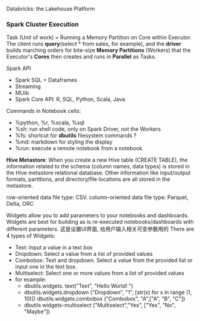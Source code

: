 Databricks: the Lakehouse Platform

### Spark Cluster Execution
Task (Unit of work) = Running a Memory Partition on Core within Executor. The client runs **query**(select * from sales, for example), and the **driver** builds marching orders for bite-size **Memory Partitions** (Workers) that the Executor's **Cores** then creates and runs in **Parallel** as Tasks.

Spark API
- Spark SQL + Dataframes
- Streaming
- MLlib
- Spark Core API: R, SQL, Python, Scala, Java

Commands in Notebook cells:
- %python, %r, %scala, %sql
- %sh: run shell code, only on Spark Driver, not the Workers
- %fs: shortcut for **dbutils** filesystem commands ?
- %md: markdown for styling the display
- %run: execute a remote notebook from a notebook

**Hive Metastore**: When you create a new Hive table (CREATE TABLE), the information related to the schema (column names, data types) is stored in the Hive metastore relational database. Other information like input/output formats, partitions, and directory/file locations are all stored in the metastore.

row-oriented data file type: CSV. column-oriented data file type: Parquet, Delta, ORC

Widgets allow you to add parameters to your notebooks and dashboards. Widgets are best for building as is re-executed notebooks/dashboards with different parameters.  这是设置UI界面, 给用户输入相关可变参数用的
There are 4 types of Widgets:
- Text: Input a value in a text box
- Dropdown: Select a value from a list of provided values
- Combobox: Text and dropdown. Select a value from the provided list or input one in the text box.
- Multiselect: Select one or more values from a list of provided values
- for example:
    - dbutils.widgets. text("Text", "Hello World! ")
    - dbutils.widgets.dropdown ("Dropdown", "1", [str(x) for x in range (1, 10)]) dbutils.widgets.combobox ("Combobox", "A",["A", "B", "C"])
    - dbutils widgets-multiselect ("Multiselect","Yes", ["Yes", "No", "Maybe"])
